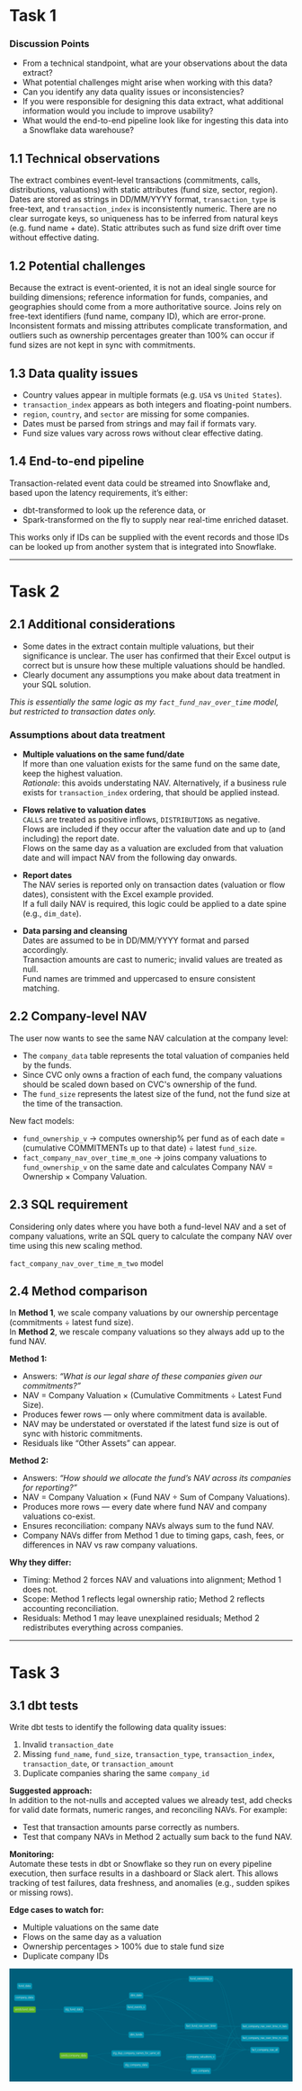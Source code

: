 # Task 1

### Discussion Points
- From a technical standpoint, what are your observations about the data extract?
- What potential challenges might arise when working with this data?
- Can you identify any data quality issues or inconsistencies?
- If you were responsible for designing this data extract, what additional information would you include to improve usability?
- What would the end-to-end pipeline look like for ingesting this data into a Snowflake data warehouse?

## 1.1 Technical observations
The extract combines event-level transactions (commitments, calls, distributions, valuations) with static attributes (fund size, sector, region). Dates are stored as strings in DD/MM/YYYY format, `transaction_type` is free-text, and `transaction_index` is inconsistently numeric. There are no clear surrogate keys, so uniqueness has to be inferred from natural keys (e.g. fund name + date). Static attributes such as fund size drift over time without effective dating.

## 1.2 Potential challenges
Because the extract is event-oriented, it is not an ideal single source for building dimensions; reference information for funds, companies, and geographies should come from a more authoritative source. Joins rely on free-text identifiers (fund name, company ID), which are error-prone. Inconsistent formats and missing attributes complicate transformation, and outliers such as ownership percentages greater than 100% can occur if fund sizes are not kept in sync with commitments.

## 1.3 Data quality issues
- Country values appear in multiple formats (e.g. `USA` vs `United States`).
- `transaction_index` appears as both integers and floating-point numbers.
- `region`, `country`, and `sector` are missing for some companies.
- Dates must be parsed from strings and may fail if formats vary.
- Fund size values vary across rows without clear effective dating.

## 1.4 End-to-end pipeline
Transaction-related event data could be streamed into Snowflake and, based upon the latency requirements, it’s either:
- dbt-transformed to look up the reference data, or  
- Spark-transformed on the fly to supply near real-time enriched dataset.  

This works only if IDs can be supplied with the event records and those IDs can be looked up from another system that is integrated into Snowflake.

---

# Task 2

## 2.1 Additional considerations
- Some dates in the extract contain multiple valuations, but their significance is unclear. The user has confirmed that their Excel output is correct but is unsure how these multiple valuations should be handled.
- Clearly document any assumptions you make about data treatment in your SQL solution.

*This is essentially the same logic as my `fact_fund_nav_over_time` model, but restricted to transaction dates only.*

### Assumptions about data treatment
- **Multiple valuations on the same fund/date**  
  If more than one valuation exists for the same fund on the same date, keep the highest valuation.  
  *Rationale*: this avoids understating NAV. Alternatively, if a business rule exists for `transaction_index` ordering, that should be applied instead.

- **Flows relative to valuation dates**  
  `CALLS` are treated as positive inflows, `DISTRIBUTIONS` as negative.  
  Flows are included if they occur after the valuation date and up to (and including) the report date.  
  Flows on the same day as a valuation are excluded from that valuation date and will impact NAV from the following day onwards.

- **Report dates**  
  The NAV series is reported only on transaction dates (valuation or flow dates), consistent with the Excel example provided.  
  If a full daily NAV is required, this logic could be applied to a date spine (e.g., `dim_date`).

- **Data parsing and cleansing**  
  Dates are assumed to be in DD/MM/YYYY format and parsed accordingly.  
  Transaction amounts are cast to numeric; invalid values are treated as null.  
  Fund names are trimmed and uppercased to ensure consistent matching.

## 2.2 Company-level NAV
The user now wants to see the same NAV calculation at the company level:
- The `company_data` table represents the total valuation of companies held by the funds.
- Since CVC only owns a fraction of each fund, the company valuations should be scaled down based on CVC's ownership of the fund.
- The `fund_size` represents the latest size of the fund, not the fund size at the time of the transaction.

New fact models:
- `fund_ownership_v` → computes ownership% per fund as of each date = (cumulative COMMITMENTs up to that date) ÷ latest `fund_size`.
- `fact_company_nav_over_time_m_one` → joins company valuations to `fund_ownership_v` on the same date and calculates Company NAV = Ownership × Company Valuation.

## 2.3 SQL requirement
Considering only dates where you have both a fund-level NAV and a set of company valuations, write an SQL query to calculate the company NAV over time using this new scaling method.

`fact_company_nav_over_time_m_two` model

## 2.4 Method comparison
In **Method 1**, we scale company valuations by our ownership percentage (commitments ÷ latest fund size).  
In **Method 2**, we rescale company valuations so they always add up to the fund NAV.

**Method 1:**
- Answers: *“What is our legal share of these companies given our commitments?”*  
- NAV = Company Valuation × (Cumulative Commitments ÷ Latest Fund Size).  
- Produces fewer rows — only where commitment data is available.  
- NAV may be understated or overstated if the latest fund size is out of sync with historic commitments.  
- Residuals like “Other Assets” can appear.

**Method 2:**
- Answers: *“How should we allocate the fund’s NAV across its companies for reporting?”*  
- NAV = Company Valuation × (Fund NAV ÷ Sum of Company Valuations).  
- Produces more rows — every date where fund NAV and company valuations co-exist.  
- Ensures reconciliation: company NAVs always sum to the fund NAV.  
- Company NAVs differ from Method 1 due to timing gaps, cash, fees, or differences in NAV vs raw company valuations.

**Why they differ:**
- Timing: Method 2 forces NAV and valuations into alignment; Method 1 does not.  
- Scope: Method 1 reflects legal ownership ratio; Method 2 reflects accounting reconciliation.  
- Residuals: Method 1 may leave unexplained residuals; Method 2 redistributes everything across companies.

---

# Task 3

## 3.1 dbt tests
Write dbt tests to identify the following data quality issues:

1. Invalid `transaction_date`  
2. Missing `fund_name`, `fund_size`, `transaction_type`, `transaction_index`, `transaction_date`, or `transaction_amount`  
3. Duplicate companies sharing the same `company_id`  

**Suggested approach:**  
In addition to the not-nulls and accepted values we already test, add checks for valid date formats, numeric ranges, and reconciling NAVs. For example:
- Test that transaction amounts parse correctly as numbers.
- Test that company NAVs in Method 2 actually sum back to the fund NAV.

**Monitoring:**  
Automate these tests in dbt or Snowflake so they run on every pipeline execution, then surface results in a dashboard or Slack alert. This allows tracking of test failures, data freshness, and anomalies (e.g., sudden spikes or missing rows).

**Edge cases to watch for:**
- Multiple valuations on the same date  
- Flows on the same day as a valuation  
- Ownership percentages > 100% due to stale fund size  
- Duplicate company IDs  

![Diagram](../images/dbt-dag.png)